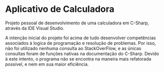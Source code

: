 # Aplicativo de Calculadora
 Projeto pessoal de desenvolvimento de uma calculadora em C-Sharp, através da IDE Visual Studio.
 
 A intenção inicial do projeto foi acima de tudo desenvolver competências associados à logica de programação e resolução de problemas. Por isso, não foi utilizado nenhuma consulta ao StackOverFlow, e as únicas consultas foram de funções nativas na documentação do C-Sharp. Devido à este intento, o programa não se encontra na maneira mais refatorada possível, e nem em sua maior eficiência.
